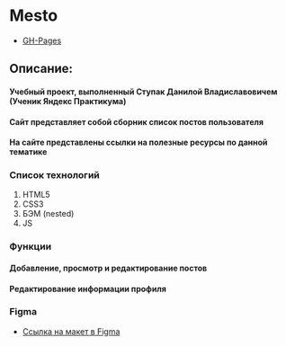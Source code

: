 # Mesto

- [GH-Pages](https://davinchi59.github.io/mesto/)

## Описание:

#### Учебный проект, выполненный Ступак Данилой Владиславовичем (Ученик Яндекс Практикума)

#### Сайт представляет собой сборник список постов пользователя

#### На сайте представлены ссылки на полезные ресурсы по данной тематике

### Список технологий

1. HTML5
2. CSS3
3. БЭМ (nested)
4. JS

### Функции

#### Добавление, просмотр и редактирование постов

#### Редактирование информации профиля

### Figma

- [Ссылка на макет в Figma](https://www.figma.com/file/kRVLKwYG3d1HGLvh7JFWRT/JavaScript.-Sprint-6?node-id=0%3A1)

